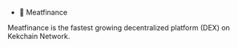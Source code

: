 - 🥩 Meatfinance

Meatfinance is the fastest growing decentralized platform (DEX) on Kekchain Network.


